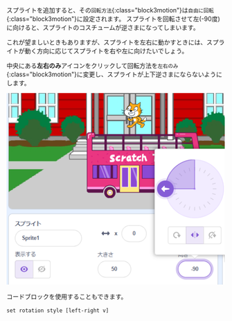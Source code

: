 
スプライトを追加すると、その`回転方法`{:class="block3motion"}は`自由に回転`{:class="block3motion"}に設定されます。 スプライトを回転させて左(-90度)に向けると、スプライトのコスチュームが逆さまになってしまいます。

これが望ましいときもありますが、スプライトを左右に動かすときには、スプライトが動く方向に応じてスプライトを右や左に向けたいでしょう。

中央にある**左右のみ**アイコンをクリックして回転方法を`左右のみ`{:class="block3motion"}に変更し、スプライトが上下逆さまにならないようにします。

![](images/sprite-pane-direction.png)

コードブロックを使用することもできます。

```blocks3
set rotation style [left-right v]
```

